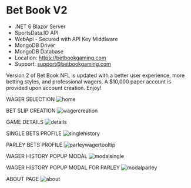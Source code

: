 # Bet Book V2
- .NET 6 Blazor Server
- SportsData.IO API
- WebApi - Secured with API Key Middlware
- MongoDB Driver
- MongoDB Database
- Location: https://betbookgaming.com
- Support: support@betbookgaming.com

Version 2 of Bet Book NFL is updated with a better user experience, more betting styles, and professional wagers. A $10,000 paper account is provided upon account creation. Enjoy!

WAGER SELECTION
![home](https://user-images.githubusercontent.com/95720340/201454360-b4599c3f-0ba3-4825-91b1-bf6952475510.png)

BET SLIP CREATION
![wagercreation](https://user-images.githubusercontent.com/95720340/201454353-20d24b46-3b9c-4f9f-b1ff-abfcff2df0e6.png)

GAME DETAILS
![details](https://user-images.githubusercontent.com/95720340/201454349-883b2502-3b4f-446a-83d4-be20457441d8.png)

SINGLE BETS PROFILE
![singlehistory](https://user-images.githubusercontent.com/95720340/201454346-bf1a44aa-9438-442f-81fe-1e95fbf346de.png)

PARLEY BETS PROFILE
![parleywagertooltip](https://user-images.githubusercontent.com/95720340/200472678-512ba239-98dc-4a8e-b898-e4803fd73094.png)

WAGER HISTORY POPUP MODAL
![modalsingle](https://user-images.githubusercontent.com/95720340/200454169-f79b20fa-69b3-43fb-be17-f2ffb20603e1.png)

WAGER HISTORY POPUP MODAL FOR PARLEY
![modalparley](https://user-images.githubusercontent.com/95720340/200454175-0eeb9af9-9464-41c9-b35e-927570486439.png)

ABOUT PAGE
![about](https://user-images.githubusercontent.com/95720340/199785127-4dc2a956-e0f7-4493-87a5-010393c7cb7b.png)

